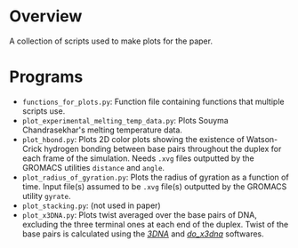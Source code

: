 # Overview 

A collection of scripts used to make plots for the paper.

# Programs

* `functions_for_plots.py`: Function file containing functions that multiple scripts use.
* `plot_experimental_melting_temp_data.py`: Plots Souyma Chandrasekhar's melting temperature data.
* `plot_hbond.py`: Plots 2D color plots showing the existence of Watson-Crick hydrogen bonding between base pairs throughout the duplex for each frame of the simulation. Needs `.xvg` files outputted by the GROMACS utilities `distance` and `angle`.
* `plot_radius_of_gyration.py`: Plots the radius of gyration as a function of time. Input file(s) assumed to be `.xvg` file(s) outputted by the GROMACS utility `gyrate`.
* `plot_stacking.py`: (not used in paper)
* `plot_x3DNA.py`: Plots twist averaged over the base pairs of DNA, excluding the three terminal ones at each end of the duplex. Twist of the base pairs is calculated using the <cite>[3DNA][1]</cite> and <cite>[do_x3dna][2]</cite> softwares.

[1]: https://doi.org/10.1093/nar/gkg680
[2]: https://doi.org/10.1093/bioinformatics/btv190
